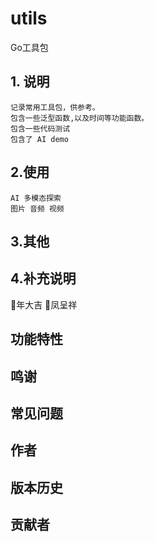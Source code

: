 # utils
 Go工具包

## 1. 说明
    记录常用工具包，供参考。
    包含一些泛型函数,以及时间等功能函数。
    包含一些代码测试
    包含了 AI demo

## 2.使用
    AI 多模态探索
    图片 音频 视频

## 3.其他


## 4.补充说明
   🐲年大吉
   🐲凤呈祥

## 功能特性

## 鸣谢

## 常见问题

## 作者

## 版本历史

## 贡献者

